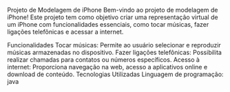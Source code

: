 Projeto de Modelagem de iPhone
Bem-vindo ao projeto de modelagem de iPhone!
Este projeto tem como objetivo criar uma representação virtual 
de um iPhone com funcionalidades essenciais, como tocar músicas, 
fazer ligações telefônicas e acessar a internet.

Funcionalidades
Tocar músicas: Permite ao usuário selecionar e reproduzir músicas armazenadas no dispositivo.
Fazer ligações telefônicas: Possibilita realizar chamadas para contatos ou números específicos.
Acesso à internet: Proporciona navegação na web, acesso a aplicativos online e download de conteúdo.
Tecnologias Utilizadas
Linguagem de programação: java 
